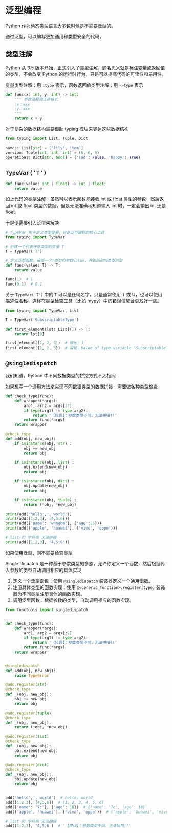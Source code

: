 # 泛型编程

Python 作为动态类型语言大多数时候是不需要泛型的。

通过泛型，可以编写更加通用和类型安全的代码。

## 类型注解

Python 从 3.5 版本开始，正式引入了类型注解，顾名思义就是标注变量或返回值的类型，不会改变 Python 的运行时行为，只是可以提高代码的可读性和易用性。

变量类型注解：用 `:type` 表示，函数返回值类型注解：用 `->type` 表示

```python
def func(x: int, y: int) -> int:
    """ 参数注释的正确格式
    :x：xxx
    :y：xxx
    """
    return x + y
```

对于复杂的数据结构需要借助 typing 模块来表达这些数据结构

```python
from typing import List, Tuple, Dict

names: List[str] = ['lily', 'tom']
version: Tuple[int, int, int] = (6, 6, 6)
operations: Dict[str, bool] = {'sad': False, 'happy': True}
```

## `TypeVar('T')`

```python
def func(value: int | float) -> int | float:
    return value
```

如上代码的类型注解，虽然可以表示函数能接收 int 或 float 类型的参数，然后返回 int 或 float 类型的数据，但是无法准确地知道输入 int 时，一定会输出 int 还是 float。

于是便需要引入泛型来解决

```python
# TypeVar 用于定义类型变量，它是泛型编程的核心工具
from typing import TypeVar

# 创建一个代表任意类型的变量 T
T = TypeVar('T')

# 定义泛型函数，接受一个T类型的参数value，并返回相同类型的值
def func(value: T) -> T:
    return value

func(1)  # 1
func(0.1)  # 0.1
```

关于 `TypeVar('T')` 中的 `T` 可以是任何名字，只是通常使用 T 或 U，也可以使用描述性名称，这样在类型检查工具（比如 mypy）中的错误信息会更友好一些。

```python
from typing import TypeVar, List

T = TypeVar('SubscriptableType')

def first_element(lst: List[T]) -> T:
    return lst[0]

first_element([1, 2, 3])  # 输出: 1
first_element({1, 2, 3})  # 报错，Value of type variable "SubscriptableType" is not subscriptable
```

## `@singledispatch`

我们知道，Python 中不同数据类型的拼接方式不太相同

如果想写一个通用方法来实现不同数据类型的数据拼接，需要做各种类型检查

```python
def check_type(func):
    def wrapper(*args):
        arg1, arg2 = args[:2]
        if type(arg1) != type(arg2):
            return '【错误】：参数类型不同，无法拼接!!'
        return func(*args)
    return wrapper

@check_type
def add(obj, new_obj):
    if isinstance(obj, str) :
        obj += new_obj
        return obj

    if isinstance(obj, list) :
        obj.extend(new_obj)
        return obj

    if isinstance(obj, dict) :
        obj.update(new_obj)
        return obj

    if isinstance(obj, tuple) :
        return (*obj, *new_obj)

print(add('hello',', world'))
print(add([1,2,3], [4,5,6]))
print(add({'name': 'wangbm'}, {'age':25}))
print(add(('apple', 'huawei'), ('vivo', 'oppo')))

# list 和 字符串 无法拼接
print(add([1,2,3], '4,5,6'))
```

如果使用泛型，则不需要检查类型

Single Dispatch 是一种基于参数类型的多态，允许你定义一个函数，然后根据传入参数的类型自动调用相应的具体实现

1. 定义一个泛型函数：使用 `@singledispatch` 装饰器定义一个通用函数。
2. 注册具体类型的函数实现：使用 `@<generic_function>.register(type)` 装饰器为不同类型注册具体的函数实现。
3. 调用泛型函数：根据参数的类型，自动调用相应的函数实现。

```python
from functools import singledispatch


def check_type(func):
    def wrapper(*args):
        arg1, arg2 = args[:2]
        if type(arg1) != type(arg2):
            return '【错误】：参数类型不同，无法拼接!!'
        return func(*args)
    return wrapper


@singledispatch
def add(obj, new_obj):
    raise TypeError

@add.register(str)
@check_type
def _(obj, new_obj):
    obj += new_obj
    return obj

@add.register(tuple)
@check_type
def _(obj, new_obj):
    return (*obj, *new_obj)

@add.register(list)
@check_type
def _(obj, new_obj):
    obj.extend(new_obj)
    return obj

@add.register(dict)
@check_type
def _(obj, new_obj):
    obj.update(new_obj)
    return obj


add('hello',', world')  # hello, world
add([1,2,3], [4,5,6])  # [1, 2, 3, 4, 5, 6]
add({'name': '7c'}, {'age': 18})  # {'name': '7c', 'age': 18}
add(('apple', 'huawei'), ('vivo', 'oppo'))  # ('apple', 'huawei', 'vivo', 'oppo')

# list 和 字符串 无法拼接
add([1,2,3], '4,5,6')  # '【错误】：参数类型不同，无法拼接!!'
```

